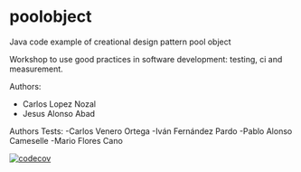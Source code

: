 poolobject
==========


Java code example of creational design pattern pool object

Workshop to use good practices in software development: testing, ci and measurement.

Authors:

- Carlos Lopez Nozal
- Jesus Alonso Abad

Authors Tests:
-Carlos Venero Ortega
-Iván Fernández Pardo
-Pablo Alonso Cameselle
-Mario Flores Cano

[![codecov](https://codecov.io/gh/cvo0004/poolobject/branch/master/graph/badge.svg?token=8GAMWS6JRQ)](https://codecov.io/gh/cvo0004/poolobject)